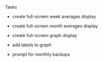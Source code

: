 Tasks
- create full-screen week averages display
- create full-screen month averages display
- create full-screen graph display

- add labels to graph
- prompt for monthly backups
